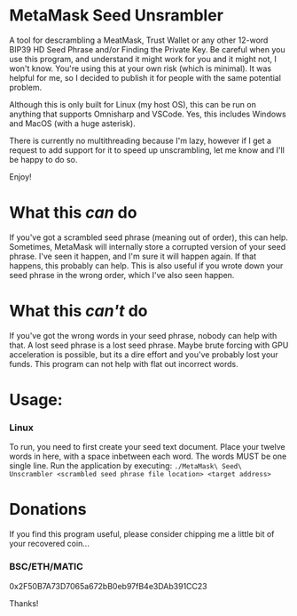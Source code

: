# MetaMask Seed Unsrambler
A tool for descrambling a MeatMask, Trust Wallet or any other 12-word BIP39 HD Seed Phrase and/or Finding the Private Key. Be careful when you use this program, and understand it might work for you and it might not, I won't know. You're using this at your own risk (which is minimal). It was helpful for me, so I decided to publish it for people with the same potential problem.

Although this is only built for Linux (my host OS), this can be run on anything that supports Omnisharp and VSCode. Yes, this includes Windows and MacOS (with a huge asterisk).

There is currently no multithreading because I'm lazy, however if I get a request to add support for it to speed up unscrambling, let me know and I'll be happy to do so.

Enjoy!

# What this *can* do
If you've got a scrambled seed phrase (meaning out of order), this can help. Sometimes, MetaMask will internally store a corrupted version of your seed phrase. I've seen it happen, and I'm sure it will happen again. If that happens, this probably can help. This is also useful if you wrote down your seed phrase in the wrong order, which I've also seen happen.

# What this *can't* do
If you've got the wrong words in your seed phrase, nobody can help with that. A lost seed phrase is a lost seed phrase. Maybe brute forcing with GPU acceleration is possible, but its a dire effort and you've probably lost your funds. This program can not help with flat out incorrect words.

# Usage:
### Linux
To run, you need to first create your seed text document. Place your twelve words in here, with a space inbetween each word. The words MUST be one single line.
Run the application by executing:
`./MetaMask\ Seed\ Unscrambler <scrambled seed phrase file location> <target address>`

# Donations
If you find this program useful, please consider chipping me a little bit of your recovered coin...

### BSC/ETH/MATIC
0x2F50B7A73D7065a672bB0eb97fB4e3DAb391CC23

Thanks!
